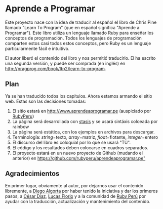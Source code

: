 # Aprende a Programar

Este proyecto nace con la idea de traducir al español el libro de Chris Pine
llamado "Learn To Program" (que en español significa "Aprende a Programar").
Este libro utiliza un lenguaje llamado Ruby para enseñar los conceptos de
programación. Todos los lenguajes de programación comparten estos casi todos
estos conceptos, pero Ruby es un lenguaje particularmente fácil e intuitivo.

El autor liberó el contenido del libro y nos permitió traducirlo. El ha escrito
una segunda versión, y puede ser comprada (en inglés) en
<http://pragprog.com/book/ltp2/learn-to-program>.

## Plan

Ya se han traducido todos los capítulos. Ahora estamos armando el sitio web.
Estas son las decisiones tomadas:

1. El sitio estará en http://www.aprendeaprogramar.pe (auspiciado por
[RubyPeru](http://ruby.pe))
2. La página será desarrollada con [stasis](http://stasis.me) y se usará
sintáxis coloeada por rainbow
3. La página será estática, con los ejemplos en archivos para descargar.
4. Terminología: _string_=texto, _array_=matriz, _float_=flotante,
_integer_=entero
5. El discurso del libro es coloquial por lo que se usará "TÚ".
6. El código y los resultados deben colocarse en cuadros separados.
7. El proyecto estará en un nuevo proyecto de Github (mudando el anterior) en
<https://github.com/rubyperu/aprendeaprogramar.pe">

## Agradecimientos

En primer lugar, obviamente al autor, por dejarnos usar el contenido libremente,
a [Diego Algorta](http://oboxodo.com) por haber tenido la iniciativa y dar los
primeros pasos, a [César Diaz](https://github.com/cesarediaz),
[Lucas Florio](https://github.com/lucasefe) y a la comunidad de
[Ruby Perú](http://ruby.pe) por ayudar con la traducción, actualización y
mantenimiento del contenido.